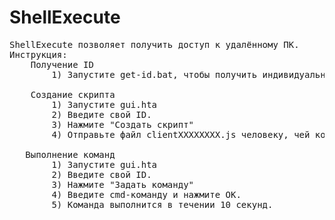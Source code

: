 # ShellExecute
<pre>
ShellExecute позволяет получить доступ к удалённому ПК.
Инструкция:
    Получение ID
        1) Запустите get-id.bat, чтобы получить индивидуальный ID (Он будет сохранён в файл id.txt)
    
    Создание скрипта
        1) Запустите gui.hta
        2) Введите свой ID.
        3) Нажмите "Создать скрипт"
        4) Отправьте файл clientXXXXXXXX.js человеку, чей компьютер нужно контролировать
        
   Выполнение команд
        1) Запустите gui.hta
        2) Введите свой ID.
        3) Нажмите "Задать команду"
        4) Введите cmd-команду и нажмите OK.
        5) Команда выполнится в течении 10 секунд.
</pre>
